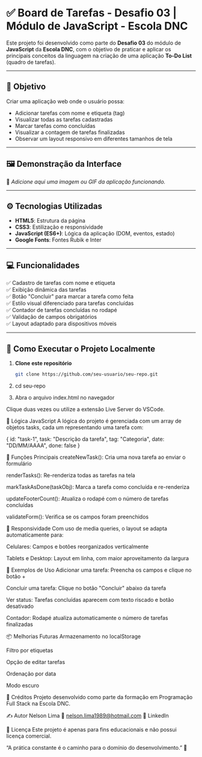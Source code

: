 # ✅ Board de Tarefas - Desafio 03 | Módulo de JavaScript - Escola DNC

Este projeto foi desenvolvido como parte do **Desafio 03** do módulo de **JavaScript** da **Escola DNC**, com o objetivo de praticar e aplicar os principais conceitos da linguagem na criação de uma aplicação **To-Do List** (quadro de tarefas).

---

## 📌 Objetivo

Criar uma aplicação web onde o usuário possa:

- Adicionar tarefas com nome e etiqueta (tag)
- Visualizar todas as tarefas cadastradas
- Marcar tarefas como concluídas
- Visualizar a contagem de tarefas finalizadas
- Observar um layout responsivo em diferentes tamanhos de tela

---

## 🖼️ Demonstração da Interface

📸 *Adicione aqui uma imagem ou GIF da aplicação funcionando.*

---

## ⚙️ Tecnologias Utilizadas

- **HTML5**: Estrutura da página  
- **CSS3**: Estilização e responsividade  
- **JavaScript (ES6+)**: Lógica da aplicação (DOM, eventos, estado)  
- **Google Fonts**: Fontes Rubik e Inter  


---

## 💻 Funcionalidades

✅ Cadastro de tarefas com nome e etiqueta  
✅ Exibição dinâmica das tarefas  
✅ Botão "Concluir" para marcar a tarefa como feita  
✅ Estilo visual diferenciado para tarefas concluídas  
✅ Contador de tarefas concluídas no rodapé  
✅ Validação de campos obrigatórios  
✅ Layout adaptado para dispositivos móveis  

---

## 🚀 Como Executar o Projeto Localmente

1. **Clone este repositório**
   ```bash
   git clone https://github.com/seu-usuario/seu-repo.git

2. cd seu-repo

3. Abra o arquivo index.html no navegador

Clique duas vezes ou utilize a extensão Live Server do VSCode.

🧠 Lógica JavaScript
A lógica do projeto é gerenciada com um array de objetos tasks, cada um representando uma tarefa com:

{
  id: "task-1",
  task: "Descrição da tarefa",
  tag: "Categoria",
  date: "DD/MM/AAAA",
  done: false
}

🔧 Funções Principais
createNewTask(): Cria uma nova tarefa ao enviar o formulário

renderTasks(): Re-renderiza todas as tarefas na tela

markTaskAsDone(taskObj): Marca a tarefa como concluída e re-renderiza

updateFooterCount(): Atualiza o rodapé com o número de tarefas concluídas

validateForm(): Verifica se os campos foram preenchidos

📱 Responsividade
Com uso de media queries, o layout se adapta automaticamente para:

Celulares: Campos e botões reorganizados verticalmente

Tablets e Desktop: Layout em linha, com maior aproveitamento da largura

📌 Exemplos de Uso
Adicionar uma tarefa: Preencha os campos e clique no botão +

Concluir uma tarefa: Clique no botão "Concluir" abaixo da tarefa

Ver status: Tarefas concluídas aparecem com texto riscado e botão desativado

Contador: Rodapé atualiza automaticamente o número de tarefas finalizadas

📦 Melhorias Futuras
 Armazenamento no localStorage

 Filtro por etiquetas

 Opção de editar tarefas

 Ordenação por data

 Modo escuro

🙌 Créditos
Projeto desenvolvido como parte da formação em Programação Full Stack na Escola DNC.

✍️ Autor
Nelson Lima
📧 nelson.lima1989@hotmail.com
🔗 LinkedIn

📄 Licença
Este projeto é apenas para fins educacionais e não possui licença comercial.

“A prática constante é o caminho para o domínio do desenvolvimento.” 🚀